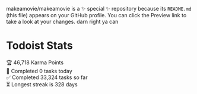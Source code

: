 makeamovie/makeamovie is a ✨ special ✨ repository because its `README.md` (this file) appears on your GitHub profile.
You can click the Preview link to take a look at your changes. darn right ya can

# Todoist Stats

<!-- TODO-IST:START -->
🏆  46,718 Karma Points           
🌸  Completed 0 tasks today           
✅  Completed 33,324 tasks so far           
⏳  Longest streak is 328 days
<!-- TODO-IST:END -->
